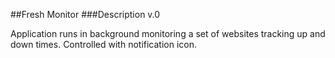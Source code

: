 ##Fresh Monitor
###Description
v.0

Application runs in background monitoring a set of websites tracking up and down times. 
Controlled with notification icon. 